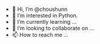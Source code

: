 - 👋 Hi, I’m @choushunn
- 👀 I’m interested in Python.
- 🌱 I’m currently learning ...
- 💞️ I’m looking to collaborate on ...
- 📫 How to reach me ...

<!---
choushunn/choushunn is a ✨ special ✨ repository because its `README.md` (this file) appears on your GitHub profile.
You can click the Preview link to take a look at your changes.
--->
